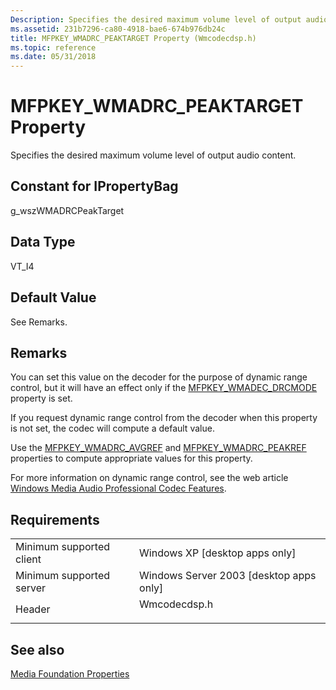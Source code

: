 ```yaml
---
Description: Specifies the desired maximum volume level of output audio content.
ms.assetid: 231b7296-ca80-4918-bae6-674b976db24c
title: MFPKEY_WMADRC_PEAKTARGET Property (Wmcodecdsp.h)
ms.topic: reference
ms.date: 05/31/2018
---
```


# MFPKEY\_WMADRC\_PEAKTARGET Property

Specifies the desired maximum volume level of output audio content.

## Constant for IPropertyBag

g\_wszWMADRCPeakTarget

## Data Type

VT\_I4

## Default Value

See Remarks.

## Remarks

You can set this value on the decoder for the purpose of dynamic range control, but it will have an effect only if the [MFPKEY\_WMADEC\_DRCMODE](mfpkey-wmadec-drcmodeproperty.md) property is set.

If you request dynamic range control from the decoder when this property is not set, the codec will compute a default value.

Use the [MFPKEY\_WMADRC\_AVGREF](mfpkey-wmadrc-avgrefproperty.md) and [MFPKEY\_WMADRC\_PEAKREF](mfpkey-wmadrc-peakrefproperty.md) properties to compute appropriate values for this property.

For more information on dynamic range control, see the web article [Windows Media Audio Professional Codec Features](https://go.microsoft.com/fwlink/p/?linkid=83063).

## Requirements



|                                     |                                                                                         |
|-------------------------------------|-----------------------------------------------------------------------------------------|
| Minimum supported client<br/> | Windows XP \[desktop apps only\]<br/>                                             |
| Minimum supported server<br/> | Windows Server 2003 \[desktop apps only\]<br/>                                    |
| Header<br/>                   | <dl> <dt>Wmcodecdsp.h</dt> </dl> |



## See also

<dl> <dt>

[Media Foundation Properties](media-foundation-properties.md)
</dt> </dl>

 

 




